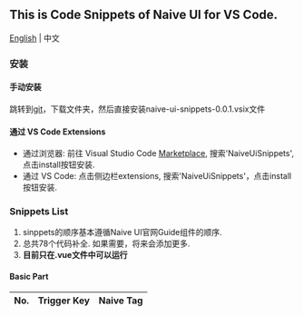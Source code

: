 ## This is Code Snippets of Naive UI for VS Code.
[English](README.md) | 中文
### 安装

#### 手动安装

跳转到[git](https://github.com/JimFirst/naive-ui-snippets)，下载文件夹，然后直接安装naive-ui-snippets-0.0.1.vsix文件  

#### 通过 VS Code Extensions

+ 通过浏览器: 前往 Visual Studio Code [Marketplace](https://marketplace.visualstudio.com/vscode), 搜索'NaiveUiSnippets', 点击install按钮安装.
+ 通过 VS Code: 点击侧边栏extensions, 搜索'NaiveUiSnippets'，点击install按钮安装.

### Snippets List

1. sinppets的顺序基本遵循Naive UI官网Guide组件的顺序. <!--Supply extra General and Options parts.-->
2. 总共78个代码补全. 如果需要，将来会添加更多.
3. **目前只在.vue文件中可以运行**

#### Basic Part

|No.|Trigger&nbsp;Key|Naive Tag|
|:------:|:--------------:|:--------|
